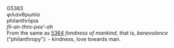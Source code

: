 <body>
  <p>G5363<br>  φιλανθρωπία  <br> philanthrōpia  <br><i>fil-an-thro-pee‘-ah </i><br>From the same as <a href="g5364.htm">5364</a>  <i>fondness</i> <i>of</i> <i>mankind</i>, that is, <i>benevolence</i> (“philanthropy”): - kindness, love towards man.<br></p>
 </body>